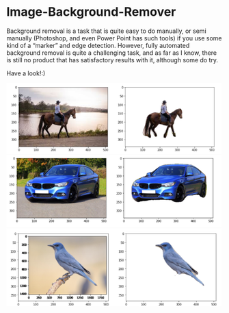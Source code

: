 # Image-Background-Remover
Background removal is a task that is quite easy to do manually, or semi manually (Photoshop, and even Power Point has such tools) if you use some kind of a “marker” and edge detection. However, fully automated background removal is quite a challenging task, and as far as I know, there is still no product that has satisfactory results with it, although some do try.

Have a look!:)



![dataset](./pic1.png)
![dataset](./pic2.png)
![dataset](./pic3.png)
